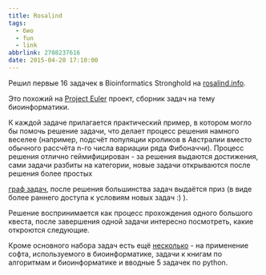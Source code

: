 ```yaml
---
title: Rosalind
tags:
  - био
  - fun
  - link
abbrlink: 2708237616
date: 2015-04-20 17:10:00
---
```

Решил первые 16 задачек в Bioinformatics Stronghold на [rosalind.info](http://rosalind.info).

Это похожий на [Project Euler](https://projecteuler.net/) проект, сборник задач на тему биоинформатики.

К каждой задаче прилагается практический пример, в котором могло бы помочь решение задачи, что делает процесс решения намного веселее (например, подсчёт популяции кроликов в Австралии вместо обычного рассчёта n-го числа вариации ряда Фибоначчи). Процесс решения отлично геймифицирован - за решения выдаются достижения, сами задачи разбиты на категории, новые задачи открываются после решения более простых

[граф задач](http://rosalind.info/problems/tree-view/), после решения большинства задач выдаётся приз (в виде более раннего доступа к условиям новых задач :) ).

Решение воспринимается как процесс прохождения одного большого квеста, после завершения одной задачи интересно посмотреть, какие откроются следующие.

Кроме основного набора задач есть ещё [несколько](http://rosalind.info/problems/locations/) - на применение софта, используемого в биоинформатике, задачи к книгам по алгоритмам и биоинформатике и вводные 5 задачек по python.
